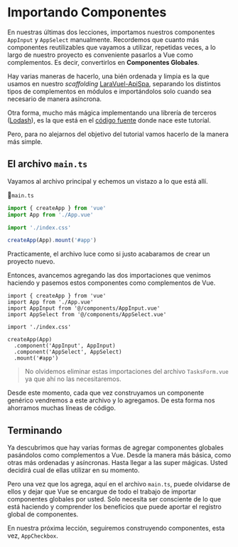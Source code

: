 # Importando Componentes

En nuestras últimas dos lecciones, importamos nuestros componentes `AppInput` y `AppSelect` manualmente. Recordemos que cuanto más componentes  reutilizables que vayamos a utilizar, repetidas veces, a lo largo de nuestro proyecto es conveniente pasarlos a Vue como complementos. Es decir, convertirlos en **Componentes Globales**.

Hay varias maneras de hacerlo, una bién ordenada y limpia es la que usamos en nuestro _scaffolding_ [LaraVuel-ApiSpa](https://caribestic.github.io/laravuel-apispa/vue/vue-global-plugins.html), separando los distintos tipos de complementos en módulos e importándolos solo cuando sea necesario de manera asíncrona.

Otra forma, mucho más mágica implementando una librería de terceros ([Lodash](https://lodash.com/)), es la que está en el [código fuente](https://github.com/Code-Pop/Vue-3-Forms/blob/master/src/main.js) donde nace este tutoríal.

Pero, para no alejarnos del objetivo del tutorial vamos hacerlo de la manera más simple.

## El archivo `main.ts`

Vayamos al archivo principal y echemos un vistazo a lo que está allí.

📃`main.ts`
```ts
import { createApp } from 'vue'
import App from './App.vue'

import './index.css'

createApp(App).mount('#app')
```



Practicamente, el archivo luce como si justo acabaramos de crear un proyecto nuevo.

Entonces, avancemos agregando las dos importaciones que venimos haciendo y pasemos estos componentes como complementos de Vue. 

```ts{3,4,9,10}
import { createApp } from 'vue'
import App from './App.vue'
import AppInput from '@/components/AppInput.vue'
import AppSelect from '@/components/AppSelect.vue'

import './index.css'

createApp(App)
  .component('AppInput', AppInput)
  .component('AppSelect', AppSelect)  
  .mount('#app')
```
>No olvidemos eliminar estas importaciones del archivo `TasksForm.vue` ya que ahí no las necesitaremos.

Desde este momento, cada que vez construyamos un componente genérico vendremos a este archivo y lo agregamos. De esta forma nos ahorramos muchas líneas de código.

## Terminando

Ya descubrimos que hay varias formas de agregar componentes globales pasándolos como complementos a Vue. Desde la manera más básica, como otras más ordenadas y asíncronas. Hasta llegar a las super mágicas. Usted decidirá cual de ellas utilizar en su momento.

Pero una vez que los agrega, aquí en el archivo `main.ts`, puede olvidarse de ellos y dejar que Vue se encargue de todo el trabajo de importar componentes globales por usted. Solo necesita ser consciente de lo que está haciendo y comprender los beneficios que puede aportar el registro global de componentes.

En nuestra próxima lección, seguiremos construyendo componentes, esta vez, `AppCheckbox`.


